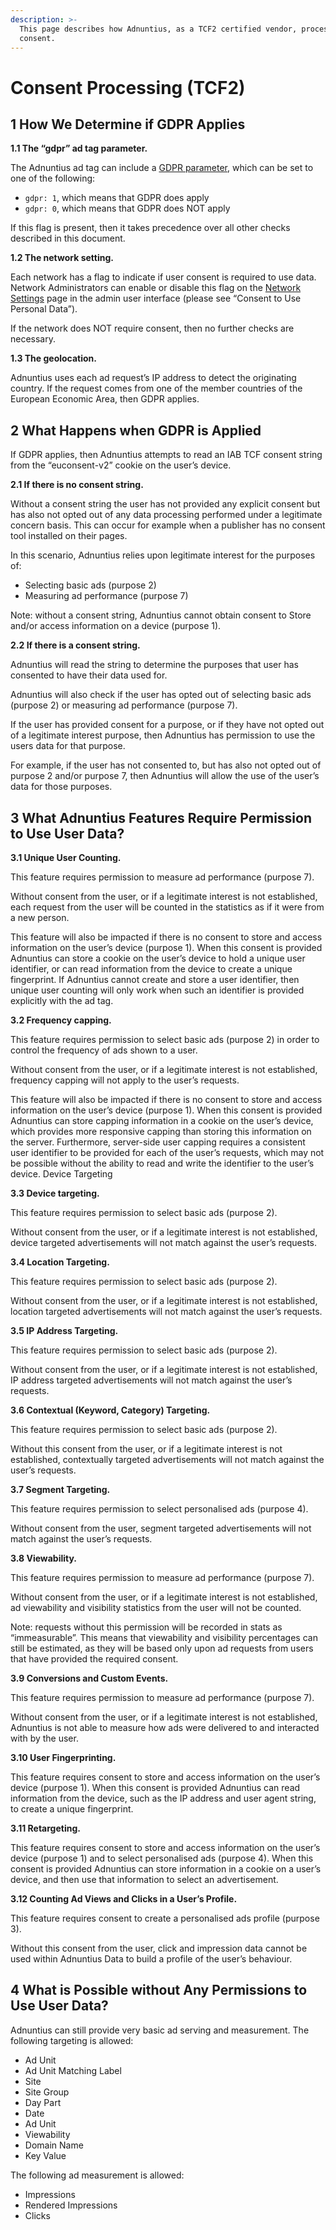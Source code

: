 ```yaml
---
description: >-
  This page describes how Adnuntius, as a TCF2 certified vendor, processes
  consent.
---
```


# Consent Processing (TCF2)

## **1 How We Determine if GDPR Applies**

**1.1 The “gdpr” ad tag parameter.**

The Adnuntius ad tag can include a [GDPR parameter](../../adnuntius-advertising/requesting-ads/intro/adn-request.md#gdpr), which can be set to one of the following:

* `gdpr: 1`, which means that GDPR does apply
* `gdpr: 0`, which means that GDPR does NOT apply

If this flag is present, then it takes precedence over all other checks described in this document.

**1.2 The network setting.**

Each network has a flag to indicate if user consent is required to use data. Network Administrators can enable or disable this flag on the [Network Settings](https://admin.adnuntius.com/admin/network) page in the admin user interface (please see “Consent to Use Personal Data”).

If the network does NOT require consent, then no further checks are necessary.

**1.3 The geolocation.**

Adnuntius uses each ad request’s IP address to detect the originating country. If the request comes from one of the member countries of the European Economic Area, then GDPR applies.

## 2 What Happens when GDPR is Applied

If GDPR applies, then Adnuntius attempts to read an IAB TCF consent string from the “euconsent-v2” cookie on the user’s device.

**2.1 If there is no consent string.**

Without a consent string the user has not provided any explicit consent but has also not opted out of any data processing performed under a legitimate concern basis. This can occur for example when a publisher has no consent tool installed on their pages.

In this scenario, Adnuntius relies upon legitimate interest for the purposes of:

* Selecting basic ads (purpose 2)
* Measuring ad performance (purpose 7)

Note: without a consent string, Adnuntius cannot obtain consent to Store and/or access information on a device (purpose 1).

**2.2 If there is a consent string.**

Adnuntius will read the string to determine the purposes that user has consented to have their data used for.

Adnuntius will also check if the user has opted out of selecting basic ads (purpose 2) or measuring ad performance (purpose 7).

If the user has provided consent for a purpose, or if they have not opted out of a legitimate interest purpose, then Adnuntius has permission to use the users data for that purpose.

For example, if the user has not consented to, but has also not opted out of purpose 2 and/or purpose 7, then Adnuntius will allow the use of the user’s data for those purposes.

## 3 What Adnuntius Features Require Permission to Use User Data?

**3.1 Unique User Counting.**

This feature requires permission to measure ad performance (purpose 7).

Without consent from the user, or if a legitimate interest is not established, each request from the user will be counted in the statistics as if it were from a new person.

This feature will also be impacted if there is no consent to store and access information on the user’s device (purpose 1). When this consent is provided Adnuntius can store a cookie on the user’s device to hold a unique user identifier, or can read information from the device to create a unique fingerprint. If Adnuntius cannot create and store a user identifier, then unique user counting will only work when such an identifier is provided explicitly with the ad tag.

**3.2 Frequency capping.**

This feature requires permission to select basic ads (purpose 2) in order to control the frequency of ads shown to a user.

Without consent from the user, or if a legitimate interest is not established, frequency capping will not apply to the user’s requests.

This feature will also be impacted if there is no consent to store and access information on the user’s device (purpose 1). When this consent is provided Adnuntius can store capping information in a cookie on the user’s device, which provides more responsive capping than storing this information on the server. Furthermore, server-side user capping requires a consistent user identifier to be provided for each of the user’s requests, which may not be possible without the ability to read and write the identifier to the user’s device. Device Targeting

**3.3 Device targeting.**

This feature requires permission to select basic ads (purpose 2).

Without consent from the user, or if a legitimate interest is not established, device targeted advertisements will not match against the user’s requests.

**3.4 Location Targeting.**

This feature requires permission to select basic ads (purpose 2).

Without consent from the user, or if a legitimate interest is not established, location targeted advertisements will not match against the user’s requests.

**3.5 IP Address Targeting.**

This feature requires permission to select basic ads (purpose 2).

Without consent from the user, or if a legitimate interest is not established, IP address targeted advertisements will not match against the user’s requests.

**3.6 Contextual (Keyword, Category) Targeting.**

This feature requires permission to select basic ads (purpose 2).

Without this consent from the user, or if a legitimate interest is not established, contextually targeted advertisements will not match against the user’s requests.

**3.7 Segment Targeting.**

This feature requires permission to select personalised ads (purpose 4).

Without consent from the user, segment targeted advertisements will not match against the user’s requests.

**3.8 Viewability.**

This feature requires permission to measure ad performance (purpose 7).

Without consent from the user, or if a legitimate interest is not established, ad viewability and visibility statistics from the user will not be counted.

Note: requests without this permission will be recorded in stats as “immeasurable”. This means that viewability and visibility percentages can still be estimated, as they will be based only upon ad requests from users that have provided the required consent.

**3.9 Conversions and Custom Events.**

This feature requires permission to measure ad performance (purpose 7).

Without consent from the user, or if a legitimate interest is not established, Adnuntius is not able to measure how ads were delivered to and interacted with by the user.

**3.10 User Fingerprinting.**

This feature requires consent to store and access information on the user’s device (purpose 1). When this consent is provided Adnuntius can read information from the device, such as the IP address and user agent string, to create a unique fingerprint.

**3.11 Retargeting.**

This feature requires consent to store and access information on the user’s device (purpose 1) and to select personalised ads (purpose 4). When this consent is provided Adnuntius can store information in a cookie on a user’s device, and then use that information to select an advertisement.

**3.12 Counting Ad Views and Clicks in a User’s Profile.**

This feature requires consent to create a personalised ads profile (purpose 3).

Without this consent from the user, click and impression data cannot be used within Adnuntius Data to build a profile of the user’s behaviour.

## 4 What is Possible without Any Permissions to Use User Data?

Adnuntius can still provide very basic ad serving and measurement. The following targeting is allowed:

* Ad Unit
* Ad Unit Matching Label
* Site
* Site Group
* Day Part
* Date
* Ad Unit
* Viewability
* Domain Name
* Key Value

The following ad measurement is allowed:

* Impressions
* Rendered Impressions
* Clicks

